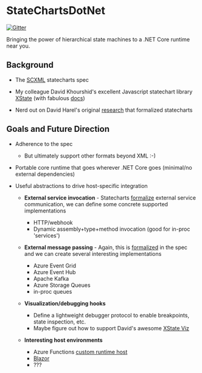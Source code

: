 # StateChartsDotNet

[![Gitter](https://badges.gitter.im/StateChartsDotNet/community.svg)](https://gitter.im/StateChartsDotNet/community?utm_source=badge&utm_medium=badge&utm_campaign=pr-badge)

Bringing the power of hierarchical state machines to a .NET Core runtime near you.

## Background

- The [SCXML](https://www.w3.org/TR/scxml/) statecharts spec

- My colleague David Khourshid's excellent Javascript statechart library [XState](https://github.com/davidkpiano/xstate) (with fabulous [docs](https://xstate.js.org/docs/))

- Nerd out on David Harel's original [research](https://www.sciencedirect.com/science/article/pii/0167642387900359/pdf) that formalized statecharts

## Goals and Future Direction

- Adherence to the spec
	- But ultimately support other formats beyond XML :-)

- Portable core runtime that goes wherever .NET Core goes (minimal/no external dependencies)

- Useful abstractions to drive host-specific integration

	- __External service invocation__ - Statecharts [formalize](https://www.w3.org/TR/scxml/#invoke) external service communication, we can define some concrete supported implementations
		- HTTP/webhook
		- Dynamic assembly+type+method invocation (good for in-proc 'services')

	- __External message passing__ - Again, this is [formalized](https://www.w3.org/TR/scxml/#send) in the spec and we can create several interesting implementations
		- Azure Event Grid
		- Azure Event Hub
		- Apache Kafka
		- Azure Storage Queues
		- in-proc queues

	- __Visualization/debugging hooks__
		- Define a lightweight debugger protocol to enable breakpoints, state inspection, etc.
		- Maybe figure out how to support David's awesome [XState Viz](https://xstate.js.org/viz/)

	- __Interesting host environments__
		- Azure Functions [custom runtime host](https://docs.microsoft.com/en-us/azure/azure-functions/functions-custom-handlers)
		- [Blazor](https://dotnet.microsoft.com/apps/aspnet/web-apps/blazor)
		- ???
